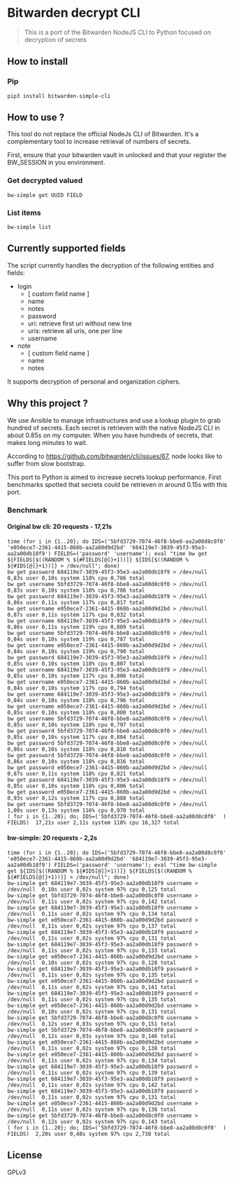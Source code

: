 # Bitwarden decrypt CLI

> This is a port of the Bitwarden NodeJS CLI to Python focused on decryption of secrets

## How to install

### Pip
```
pip3 install bitwarden-simple-cli
```

## How to use ?

This tool do not replace the official NodeJs CLI of Bitwarden. It's a complementary tool to increase retrieval of numbers of secrets.

First, ensure that your bitwarden vault in unlocked and that your register the BW_SESSION in you environment.

### Get decrypted valued
```
bw-simple get UUID FIELD
```
### List items
```
bw-simple list
```

## Currently supported fields

The script currently handles the decryption of the following entities and fields:

- login
    - [ custom field name ]
    - name
    - notes
    - password
    - uri: retrieve first uri without new line
    - uris: retrieve all uris, one per line
    - username
- note
    - [ custom field name ]
    - name
    - notes
    
It supports decryption of personal and organization ciphers.

## Why this project ?

We use Ansible to manage infrastructures and use a lookup plugin to grab hundred of secrets. Each secret is retrieven 
with the native NodeJS CLI in about 0.85s on my computer. When you have hundreds of secrets, that makes long minutes to wait.

According to https://github.com/bitwarden/cli/issues/67, node looks like to suffer from slow bootstrap.

This port to Python is aimed to increase secrets lookup performance. First benchmarks spotted that secrets could be 
retrieven in around 0.15s with this port.

### Benchmark

#### Original bw cli: 20 requests - 17,21s
```
time (for i in {1..20}; do IDS=('5bfd3729-7074-46f8-bbe8-aa2a00d8c0f0' 'e050ece7-2361-4415-860b-aa2a00d9d2bd' '684119e7-3039-45f3-95e3-aa2a00db18f9') FIELDS=('password' 'username'); eval "time bw get ${FIELDS[$((RANDOM % ${#FIELDS[@]}+1))]} ${IDS[$((RANDOM % ${#IDS[@]}+1))]} > /dev/null"; done)
bw get password 684119e7-3039-45f3-95e3-aa2a00db18f9 > /dev/null  0,83s user 0,10s system 118% cpu 0,786 total
bw get username 5bfd3729-7074-46f8-bbe8-aa2a00d8c0f0 > /dev/null  0,83s user 0,10s system 118% cpu 0,786 total
bw get password 684119e7-3039-45f3-95e3-aa2a00db18f9 > /dev/null  0,86s user 0,11s system 117% cpu 0,817 total
bw get username e050ece7-2361-4415-860b-aa2a00d9d2bd > /dev/null  0,87s user 0,11s system 117% cpu 0,832 total
bw get username 684119e7-3039-45f3-95e3-aa2a00db18f9 > /dev/null  0,86s user 0,11s system 119% cpu 0,809 total
bw get username 5bfd3729-7074-46f8-bbe8-aa2a00d8c0f0 > /dev/null  0,84s user 0,10s system 119% cpu 0,787 total
bw get username e050ece7-2361-4415-860b-aa2a00d9d2bd > /dev/null  0,84s user 0,10s system 119% cpu 0,790 total
bw get password 684119e7-3039-45f3-95e3-aa2a00db18f9 > /dev/null  0,85s user 0,10s system 118% cpu 0,807 total
bw get username 684119e7-3039-45f3-95e3-aa2a00db18f9 > /dev/null  0,85s user 0,10s system 117% cpu 0,806 total
bw get username e050ece7-2361-4415-860b-aa2a00d9d2bd > /dev/null  0,84s user 0,10s system 117% cpu 0,794 total
bw get username 684119e7-3039-45f3-95e3-aa2a00db18f9 > /dev/null  0,84s user 0,10s system 118% cpu 0,796 total
bw get username e050ece7-2361-4415-860b-aa2a00d9d2bd > /dev/null  0,85s user 0,10s system 118% cpu 0,800 total
bw get username 5bfd3729-7074-46f8-bbe8-aa2a00d8c0f0 > /dev/null  0,85s user 0,10s system 118% cpu 0,797 total
bw get password 5bfd3729-7074-46f8-bbe8-aa2a00d8c0f0 > /dev/null  0,85s user 0,10s system 117% cpu 0,804 total
bw get password 5bfd3729-7074-46f8-bbe8-aa2a00d8c0f0 > /dev/null  0,86s user 0,10s system 118% cpu 0,810 total
bw get password 5bfd3729-7074-46f8-bbe8-aa2a00d8c0f0 > /dev/null  0,86s user 0,10s system 118% cpu 0,816 total
bw get password e050ece7-2361-4415-860b-aa2a00d9d2bd > /dev/null  0,87s user 0,11s system 118% cpu 0,821 total
bw get password 684119e7-3039-45f3-95e3-aa2a00db18f9 > /dev/null  0,85s user 0,10s system 118% cpu 0,806 total
bw get password e050ece7-2361-4415-860b-aa2a00d9d2bd > /dev/null  0,93s user 0,12s system 117% cpu 0,888 total
bw get username 5bfd3729-7074-46f8-bbe8-aa2a00d8c0f0 > /dev/null  1,00s user 0,13s system 116% cpu 0,970 total
( for i in {1..20}; do; IDS=('5bfd3729-7074-46f8-bbe8-aa2a00d8c0f0'  ) FIELDS)  17,21s user 2,11s system 118% cpu 16,327 total
```


#### bw-simple: 20 requests - 2,2s

```
time (for i in {1..20}; do IDS=('5bfd3729-7074-46f8-bbe8-aa2a00d8c0f0' 'e050ece7-2361-4415-860b-aa2a00d9d2bd' '684119e7-3039-45f3-95e3-aa2a00db18f9') FIELDS=('password' 'username'); eval "time bw-simple get ${IDS[$((RANDOM % ${#IDS[@]}+1))]} ${FIELDS[$((RANDOM % ${#FIELDS[@]}+1))]} > /dev/null"; done)
bw-simple get 684119e7-3039-45f3-95e3-aa2a00db18f9 username > /dev/null  0,10s user 0,02s system 97% cpu 0,125 total
bw-simple get 5bfd3729-7074-46f8-bbe8-aa2a00d8c0f0 username > /dev/null  0,11s user 0,02s system 97% cpu 0,142 total
bw-simple get 684119e7-3039-45f3-95e3-aa2a00db18f9 username > /dev/null  0,11s user 0,02s system 97% cpu 0,134 total
bw-simple get e050ece7-2361-4415-860b-aa2a00d9d2bd password > /dev/null  0,11s user 0,02s system 97% cpu 0,137 total
bw-simple get 684119e7-3039-45f3-95e3-aa2a00db18f9 password > /dev/null  0,11s user 0,02s system 97% cpu 0,131 total
bw-simple get 684119e7-3039-45f3-95e3-aa2a00db18f9 password > /dev/null  0,11s user 0,02s system 97% cpu 0,133 total
bw-simple get e050ece7-2361-4415-860b-aa2a00d9d2bd username > /dev/null  0,10s user 0,02s system 97% cpu 0,128 total
bw-simple get 684119e7-3039-45f3-95e3-aa2a00db18f9 password > /dev/null  0,11s user 0,02s system 97% cpu 0,135 total
bw-simple get e050ece7-2361-4415-860b-aa2a00d9d2bd password > /dev/null  0,11s user 0,02s system 97% cpu 0,141 total
bw-simple get 684119e7-3039-45f3-95e3-aa2a00db18f9 password > /dev/null  0,11s user 0,02s system 97% cpu 0,135 total
bw-simple get e050ece7-2361-4415-860b-aa2a00d9d2bd username > /dev/null  0,10s user 0,02s system 97% cpu 0,131 total
bw-simple get 5bfd3729-7074-46f8-bbe8-aa2a00d8c0f0 username > /dev/null  0,12s user 0,03s system 97% cpu 0,151 total
bw-simple get 5bfd3729-7074-46f8-bbe8-aa2a00d8c0f0 password > /dev/null  0,12s user 0,03s system 97% cpu 0,146 total
bw-simple get e050ece7-2361-4415-860b-aa2a00d9d2bd username > /dev/null  0,11s user 0,02s system 97% cpu 0,138 total
bw-simple get e050ece7-2361-4415-860b-aa2a00d9d2bd password > /dev/null  0,11s user 0,02s system 97% cpu 0,134 total
bw-simple get 684119e7-3039-45f3-95e3-aa2a00db18f9 password > /dev/null  0,11s user 0,02s system 97% cpu 0,139 total
bw-simple get 684119e7-3039-45f3-95e3-aa2a00db18f9 password > /dev/null  0,11s user 0,02s system 97% cpu 0,142 total
bw-simple get 684119e7-3039-45f3-95e3-aa2a00db18f9 password > /dev/null  0,11s user 0,02s system 97% cpu 0,131 total
bw-simple get e050ece7-2361-4415-860b-aa2a00d9d2bd username > /dev/null  0,11s user 0,02s system 97% cpu 0,138 total
bw-simple get 5bfd3729-7074-46f8-bbe8-aa2a00d8c0f0 username > /dev/null  0,12s user 0,02s system 97% cpu 0,143 total
( for i in {1..20}; do; IDS=('5bfd3729-7074-46f8-bbe8-aa2a00d8c0f0'  ) FIELDS)  2,20s user 0,48s system 97% cpu 2,738 total

```

## License

GPLv3